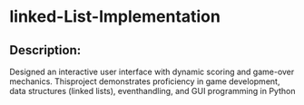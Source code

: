 # linked-List-Implementation
## Description:
Designed an interactive user interface with dynamic scoring and game-over mechanics. Thisproject demonstrates proficiency in game development, data structures (linked lists), eventhandling, and GUI programming in Python
